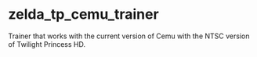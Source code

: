 # zelda_tp_cemu_trainer
Trainer that works with the current version of Cemu with the NTSC version of Twilight Princess HD.
